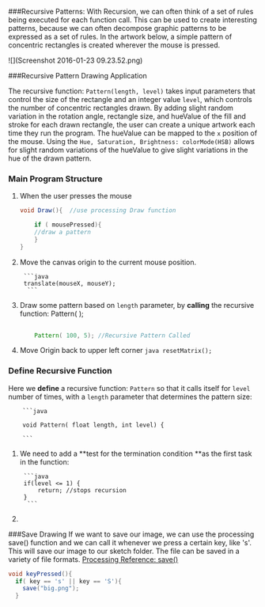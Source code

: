 ###Recursive Patterns:
With Recursion, we can often think of a set of rules being executed for each function call. This can be used to create interesting patterns, because we can often decompose graphic patterns to be expressed as a set of rules.  In the artwork below, a simple pattern of concentric rectangles is created wherever the mouse is pressed. 

![](Screenshot 2016-01-23 09.23.52.png)

###Recursive Pattern Drawing Application 

The recursive function: `Pattern(length, level)` takes input parameters that control the size of the rectangle and an integer value `level`, which controls the number of concentric rectangles drawn.  By adding slight random variation in the rotation angle, rectangle size, and hueValue of the fill and stroke for each drawn rectangle, the user can create a unique artwork each time they run the program.  The hueValue can be mapped to the `x` position of the mouse.  Using the `Hue, Saturation, Brightness: colorMode(HSB)` allows for slight random variations of the hueValue to give slight variations in the hue of the drawn pattern.  

### Main Program Structure

1. When the user presses the mouse

    ```java
    void Draw(){  //use processing Draw function
    
        if ( mousePressed){
        //draw a pattern 
        }
    }
    ```

2. Move the canvas origin to the current mouse position. 
  
        ```java
        translate(mouseX, mouseY);
         ```

3. Draw some pattern based on ``length`` parameter, by **calling** the recursive function: Pattern( );
    
    ```java 
        
        Pattern( 100, 5); //Recursive Pattern Called 
    ```
       
4. Move Origin back to upper left corner
         ```java
        resetMatrix();
        ```

### Define Recursive Function
Here we **define** a recursive function: `Pattern` so that it calls itself for `level` number of times, with a `length` parameter that determines the pattern size:

        ```java
        
        void Pattern( float length, int level) {
        
        ```
        
1. We need to add a **test for the termination condition **as the first task in the function:     
        
        ```java
        if(level <= 1) { 
            return; //stops recursion
        }
         ```
2.                
                

###Save Drawing
If we want to save our image, we can use the processing save() function and we can call it whenever we press a certain key, like 's'.  This will save our image to our sketch folder. The file can be saved in a variety of file formats.
[Processing Reference: save()](https://processing.org/reference/save_.html)

```java
void keyPressed(){
  if( key == 's' || key == 'S'){
    save("big.png");
  }
  
  ```
